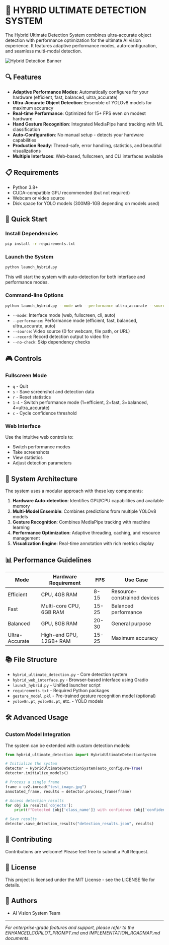 # 🚀 HYBRID ULTIMATE DETECTION SYSTEM

The Hybrid Ultimate Detection System combines ultra-accurate object detection with performance optimization for the ultimate AI vision experience. It features adaptive performance modes, auto-configuration, and seamless multi-modal detection.

![Hybrid Detection Banner](https://via.placeholder.com/800x200.png?text=Hybrid+Ultimate+Detection+System)

## 🔍 Features

- **Adaptive Performance Modes**: Automatically configures for your hardware (efficient, fast, balanced, ultra_accurate)
- **Ultra-Accurate Object Detection**: Ensemble of YOLOv8 models for maximum accuracy
- **Real-time Performance**: Optimized for 15+ FPS even on modest hardware
- **Hand Gesture Recognition**: Integrated MediaPipe hand tracking with ML classification
- **Auto-Configuration**: No manual setup - detects your hardware capabilities
- **Production Ready**: Thread-safe, error handling, statistics, and beautiful visualizations
- **Multiple Interfaces**: Web-based, fullscreen, and CLI interfaces available

## 📋 Requirements

- Python 3.8+
- CUDA-compatible GPU recommended (but not required)
- Webcam or video source
- Disk space for YOLO models (300MB-1GB depending on models used)

## 🚀 Quick Start

### Install Dependencies

```bash
pip install -r requirements.txt
```

### Launch the System

```bash
python launch_hybrid.py
```

This will start the system with auto-detection for both interface and performance modes.

### Command-line Options

```bash
python launch_hybrid.py --mode web --performance ultra_accurate --source 0 --record
```

- `--mode`: Interface mode (web, fullscreen, cli, auto)
- `--performance`: Performance mode (efficient, fast, balanced, ultra_accurate, auto)
- `--source`: Video source (0 for webcam, file path, or URL)
- `--record`: Record detection output to video file
- `--no-check`: Skip dependency checks

## 🎮 Controls

### Fullscreen Mode

- `q` - Quit
- `s` - Save screenshot and detection data
- `r` - Reset statistics
- `1-4` - Switch performance mode (1=efficient, 2=fast, 3=balanced, 4=ultra_accurate)
- `c` - Cycle confidence threshold

### Web Interface

Use the intuitive web controls to:
- Switch performance modes
- Take screenshots
- View statistics
- Adjust detection parameters

## 🧩 System Architecture

The system uses a modular approach with these key components:

1. **Hardware Auto-detection**: Identifies GPU/CPU capabilities and available memory
2. **Multi-Model Ensemble**: Combines predictions from multiple YOLOv8 models
3. **Gesture Recognition**: Combines MediaPipe tracking with machine learning
4. **Performance Optimization**: Adaptive threading, caching, and resource management
5. **Visualization Engine**: Real-time annotation with rich metrics display

## 📊 Performance Guidelines

| Mode | Hardware Requirement | FPS | Use Case |
|------|---------------------|-----|----------|
| Efficient | CPU, 4GB RAM | 8-15 | Resource-constrained devices |
| Fast | Multi-core CPU, 6GB RAM | 15-25 | Balanced performance |
| Balanced | GPU, 8GB RAM | 20-30 | General purpose |
| Ultra-Accurate | High-end GPU, 12GB+ RAM | 15-25 | Maximum accuracy |

## 📚 File Structure

- `hybrid_ultimate_detection.py` - Core detection system
- `hybrid_web_interface.py` - Browser-based interface using Gradio
- `launch_hybrid.py` - Unified launcher script
- `requirements.txt` - Required Python packages
- `gesture_model.pkl` - Pre-trained gesture recognition model (optional)
- `yolov8n.pt`, `yolov8s.pt`, etc. - YOLO models

## 🛠️ Advanced Usage

### Custom Model Integration

The system can be extended with custom detection models:

```python
from hybrid_ultimate_detection import HybridUltimateDetectionSystem

# Initialize the system
detector = HybridUltimateDetectionSystem(auto_configure=True)
detector.initialize_models()

# Process a single frame
frame = cv2.imread("test_image.jpg")
annotated_frame, results = detector.process_frame(frame)

# Access detection results
for obj in results['objects']:
    print(f"Detected {obj['class_name']} with confidence {obj['confidence']}")

# Save results
detector.save_detection_results("detection_results.json", results)
```

## 🤝 Contributing

Contributions are welcome! Please feel free to submit a Pull Request.

## 📝 License

This project is licensed under the MIT License - see the LICENSE file for details.

## 👥 Authors

- AI Vision System Team

---

*For enterprise-grade features and support, please refer to the ENHANCED_COPILOT_PROMPT.md and IMPLEMENTATION_ROADMAP.md documents.*
